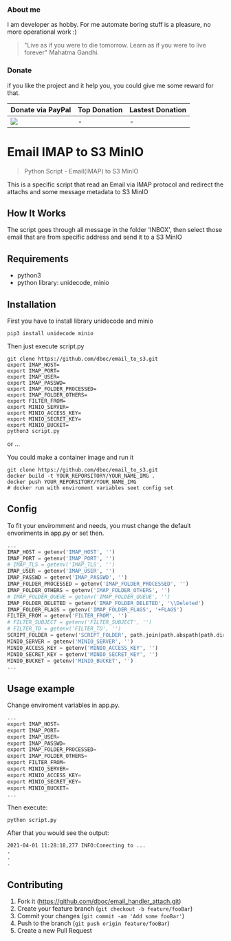 ### About me
 I am developer as hobby. For me automate boring stuff is a pleasure, no more operational work :)
 > "Live as if you were to die tomorrow. Learn as if you were to live forever" Mahatma Gandhi.

### Donate
 if you like the project and it help you, you could give me some reward for that.

|Donate via PayPal| Top Donation   | Lastest Donation   |
|---|---|---|
|[![](https://www.paypalobjects.com/en_US/i/btn/btn_donateCC_LG.gif)](https://www.paypal.com/cgi-bin/webscr?cmd=_s-xclick&hosted_button_id=PCTDXQTW2H59G&source=url) |  -  |  -  |


# Email IMAP to S3 MinIO

> Python Script - Email(IMAP) to S3 MinIO

This is a specific script that read an Email via IMAP protocol and redirect the attachs and some message metadata to S3 MinIO

## How It Works

The script goes through all message in the folder 'INBOX', then select those email that are from specific address and send it to a S3 MinIO 


## Requirements 
 - python3
 - python library: unidecode, minio

## Installation
First you have to install library unidecode and minio

```
pip3 install unidecode minio

```

Then just execute script.py

```
git clone https://github.com/dboc/email_to_s3.git
export IMAP_HOST=
export IMAP_PORT=
export IMAP_USER=
export IMAP_PASSWD=
export IMAP_FOLDER_PROCESSED=
export IMAP_FOLDER_OTHERS=
export FILTER_FROM=
export MINIO_SERVER=
export MINIO_ACCESS_KEY=
export MINIO_SECRET_KEY=
export MINIO_BUCKET=
python3 script.py
```

or ...

You could make a container image and run it

```
git clone https://github.com/dboc/email_to_s3.git
docker build -t YOUR_REPORSITORY/YOUR_NAME_IMG .
docker push YOUR_REPORSITORY/YOUR_NAME_IMG
# docker run with enviroment variables seet config set
```

## Config

To fit your enviromment and needs, you must change the default envoriments in app.py or set then.

```python
...
IMAP_HOST = getenv('IMAP_HOST', '')
IMAP_PORT = getenv('IMAP_PORT', '')
# IMAP_TLS = getenv('IMAP_TLS', '')
IMAP_USER = getenv('IMAP_USER', '')
IMAP_PASSWD = getenv('IMAP_PASSWD', '')
IMAP_FOLDER_PROCESSED = getenv('IMAP_FOLDER_PROCESSED', '')
IMAP_FOLDER_OTHERS = getenv('IMAP_FOLDER_OTHERS', '')
# IMAP_FOLDER_QUEUE = getenv('IMAP_FOLDER_QUEUE', '')
IMAP_FOLDER_DELETED = getenv('IMAP_FOLDER_DELETED', '\\Deleted')
IMAP_FOLDER_FLAGS = getenv('IMAP_FOLDER_FLAGS', '+FLAGS')
FILTER_FROM = getenv('FILTER_FROM', '')
# FILTER_SUBJECT = getenv('FILTER_SUBJECT', '')
# FILTER_TO = getenv('FILTER_TO', '')
SCRIPT_FOLDER = getenv('SCRIPT_FOLDER', path.join(path.abspath(path.dirname(__file__)),"temp"))
MINIO_SERVER = getenv('MINIO_SERVER', '')
MINIO_ACCESS_KEY = getenv('MINIO_ACCESS_KEY', '')
MINIO_SECRET_KEY = getenv('MINIO_SECRET_KEY', '')
MINIO_BUCKET = getenv('MINIO_BUCKET', '')
...
```

## Usage example

Change enviroment variables in app.py.

```python
...
export IMAP_HOST=
export IMAP_PORT=
export IMAP_USER=
export IMAP_PASSWD=
export IMAP_FOLDER_PROCESSED=
export IMAP_FOLDER_OTHERS=
export FILTER_FROM=
export MINIO_SERVER=
export MINIO_ACCESS_KEY=
export MINIO_SECRET_KEY=
export MINIO_BUCKET=
...
```
Then execute:
```
python script.py
```

After that you would see the output:
```
2021-04-01 11:28:18,277 INFO:Conecting to ...
.
.
.
```

## Contributing

1. Fork it (<https://github.com/dboc/email_handler_attach.git>)
2. Create your feature branch (`git checkout -b feature/fooBar`)
3. Commit your changes (`git commit -am 'Add some fooBar'`)
4. Push to the branch (`git push origin feature/fooBar`)
5. Create a new Pull Request